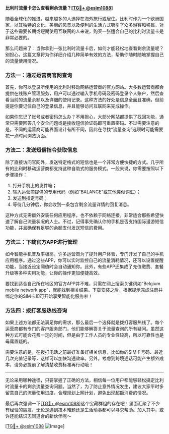 **比利时流量卡怎么查看剩余流量？[[TG💪+ @esim1088](https://t.me/s/esim1088)]**

随着全球化的推进，越来越多的人选择在海外旅行或居住。比利时作为一个欧洲国家，以其独特的文化、美丽的风景以及便利的生活方式吸引了众多游客和移民。对于这些需要长期或短期使用互联网的人来说，购买一张适合自己的比利时流量卡是非常必要的。

那么问题来了：当你拿到一张比利时流量卡后，如何才能轻松地查看剩余流量呢？别担心，这篇文章将为你详细介绍几种简单有效的方法，帮助你随时随地掌握自己的流量使用情况。

### 方法一：通过运营商官网查询

首先，你可以登录所使用的比利时移动网络运营商的官方网站。大多数运营商都会提供在线账户管理服务，用户可以通过输入手机号码及密码登录个人账户，然后查看当前的流量余额以及详细的使用记录。这种方法的好处是信息全面且准确，但前提是你要记住自己的登录信息，并且能够访问互联网来完成操作。

如果你忘记了账号或者密码怎么办？不用担心，大部分网站都提供了找回功能，通常只需要回答几个安全问题或是接收短信验证码即可重置密码。不过需要注意的是，不同的运营商可能界面设计有所不同，因此在寻找“流量查询”选项时可能需要花一点时间浏览页面。

### 方法二：发送短信指令获取信息

除了直接访问官网外，发送特定格式的短信也是一个非常方便快捷的方式。几乎所有的比利时移动运营商都支持这种自助式的服务模式。一般来说，你需要按照以下步骤操作：

1. 打开手机上的发件箱；
2. 输入运营商提供的专用代码（例如“BALANCE”或其他类似词汇）；
3. 发送到指定号码；
4. 等待几分钟后，你会收到一条包含剩余流量详情的回复消息。

这种方式无需额外安装任何应用程序，也不依赖于网络连接，非常适合那些希望快速了解自己流量状况的人士。不过，记得事先确认你的手机是否支持国际漫游短信功能，并且确保有足够的余额支付发送短信的费用。

### 方法三：下载官方APP进行管理

如今智能手机普及率极高，许多运营商为了提升用户体验，专门开发了自己的手机应用程序。通过这些APP，你可以实时监控自己的流量消耗情况，还可以设置提醒功能，当接近设定阈值时会自动通知你。此外，有些APP还集成了充值缴费、套餐升级等多种实用功能，让你的操作更加便捷高效。

要找到适合自己所在地区的官方APP并不难，只需在网上搜索关键词如“Belgium mobile network app”，就能找到相关结果。下载安装之后，根据提示完成注册并绑定你的SIM卡即可开始享受智能化服务啦！

### 方法四：拨打客服热线咨询

如果上述方法都无法满足你的需求，那么最后一个选择就是拨打客服热线了。每个运营商都有专门的客户服务部门，他们能够解答关于流量查询的所有疑问。虽然这种方式可能会花费一定的时间，但是由于工作人员的专业性较高，所以可靠性也是毋庸置疑的。

需要注意的是，在拨打电话之前最好准备好相关信息，比如你的SIM卡号码、最近几次充值记录等，这样可以加快沟通效率。另外，考虑到跨境通话可能产生额外成本，请务必提前了解清楚收费标准再行动哦！

---

无论采用哪种途径，只要掌握了正确的方法，相信每一位用户都能够轻松搞定比利时流量卡的剩余流量查询问题。当然了，为了防止意外情况发生，建议大家平时多留意自己的流量使用进度，合理规划上网计划，避免出现超额消费的情况。

最后再次强调一下[[TG💪+ @esim1088](https://t.me/s/esim1088)]这个宝藏群组的存在吧！里面汇聚了不少有经验的朋友，无论是遇到技术难题还是生活琐事都可以寻求帮助。加入其中，或许还能结识志同道合的新伙伴呢～

[[TG💪+ @esim1088](https://t.me/s/esim1088) ![Image](https://i.postimg.cc/4NQfJmqS/Snipaste-2025-05-13-00-14-12.png)]